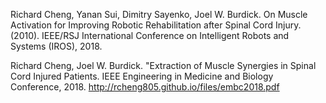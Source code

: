 Richard Cheng, Yanan Sui, Dimitry Sayenko, Joel W. Burdick. On Muscle Activation for Improving Robotic Rehabilitation after Spinal Cord Injury. (2010). IEEE/RSJ International Conference on Intelligent Robots and Systems (IROS), 2018. 

Richard Cheng, Joel W. Burdick. "Extraction of Muscle Synergies in Spinal Cord Injured Patients. IEEE Engineering in Medicine and Biology Conference, 2018. http://rcheng805.github.io/files/embc2018.pdf
